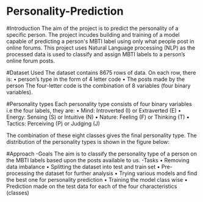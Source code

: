 # Personality-Prediction

#Introduction
The aim of the project is to predict the personality of a specific person. The project incudes building and training of a model capable of predicting a person's MBTI label using only what people post in online forums.
This project uses Natural Language processing (NLP) as the processed data is used to classify and assign MBTI labels to a person’s online forum posts.

#Dataset Used
The dataset contains 8675 rows of data. On each row, there is: 
  • person’s type in the form of 4 letter code
  • The posts made by the person
The four-letter code is the combination of 8 variables (four binary variables).

#Personality types
Each personality type consists of four binary variables i.e the four labels, they are:
  • Mind: Introverted (I) or Extraverted (E)
  • Energy: Sensing (S) or Intuitive (N)
  • Nature: Feeling (F) or Thinking (T)
  • Tactics: Perceiving (P) or Judging (J)

The combination of these eight classes gives the final personality type. The distribution 
of the personality types is shown in the figure below:

#Approach 
-Goals 
  The aim is to classify the personality type of a person on the MBTI labels based upon 
  the posts available to us.
-Tasks 
  • Removing data imbalance
  • Splitting the dataset into test and train set
  • Pre-processing the dataset for further analysis 
  • Trying various models and find the best one for personality prediction
  • Training the model class wise 
  • Prediction made on the test data for each of the four characteristics (classes)
